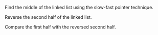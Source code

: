 Find the middle of the linked list using the slow-fast pointer technique.

Reverse the second half of the linked list.

Compare the first half with the reversed second half.